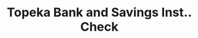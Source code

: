 ---
doi: 10.7916/D8BG416K
date_other: '1870'
date_other_textual: 1870-1879
form: printed ephemera
genre:
- Checks (bank checks)
name:
- Topeka Bank and Savings Inst.
object_in_context_url: https://biggert.cul.columbia.edu/items/view/ave_biggert_01760
subject_hierarchical_geographic:
- Topeka, Kansas, United States
subject_name:
- Topeka Bank and Savings Inst.
title: Topeka Bank and Savings Inst.. Check
sort_title: Topeka Bank and Savings Inst.. Check
call_number: ave_biggert_01760
coordinates:
- 39.05583333333333,-95.68944444444445
pid: ave_biggert_01760
identifiers: ave_biggert_01760
canvas_id: ldpd:397018
permalink: "/items/ave_biggert_01760/"
layout: iiif-image-page
---
